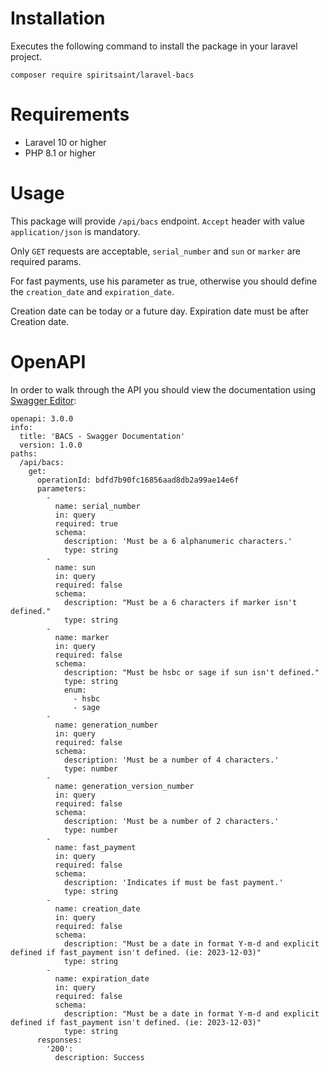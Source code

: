 # Installation

Executes the following command to install the package in your laravel project.

```
composer require spiritsaint/laravel-bacs
```

# Requirements

- Laravel 10 or higher
- PHP 8.1 or higher

# Usage

This package will provide `/api/bacs` endpoint. `Accept` header with value `application/json` is mandatory.

Only `GET` requests are acceptable, `serial_number` and `sun` or `marker` are required params.

For fast payments, use his parameter as true, otherwise you should define the `creation_date` and `expiration_date`.

Creation date can be today or a future day. Expiration date must be after Creation date.

# OpenAPI

In order to walk through the API you should view the documentation using [Swagger Editor](https://editor.swagger.io/):

```
openapi: 3.0.0
info:
  title: 'BACS - Swagger Documentation'
  version: 1.0.0
paths:
  /api/bacs:
    get:
      operationId: bdfd7b90fc16856aad8db2a99ae14e6f
      parameters:
        -
          name: serial_number
          in: query
          required: true
          schema:
            description: 'Must be a 6 alphanumeric characters.'
            type: string
        -
          name: sun
          in: query
          required: false
          schema:
            description: "Must be a 6 characters if marker isn't defined."
            type: string
        -
          name: marker
          in: query
          required: false
          schema:
            description: "Must be hsbc or sage if sun isn't defined."
            type: string
            enum:
              - hsbc
              - sage
        -
          name: generation_number
          in: query
          required: false
          schema:
            description: 'Must be a number of 4 characters.'
            type: number
        -
          name: generation_version_number
          in: query
          required: false
          schema:
            description: 'Must be a number of 2 characters.'
            type: number
        -
          name: fast_payment
          in: query
          required: false
          schema:
            description: 'Indicates if must be fast payment.'
            type: string
        -
          name: creation_date
          in: query
          required: false
          schema:
            description: "Must be a date in format Y-m-d and explicit defined if fast_payment isn't defined. (ie: 2023-12-03)"
            type: string
        -
          name: expiration_date
          in: query
          required: false
          schema:
            description: "Must be a date in format Y-m-d and explicit defined if fast_payment isn't defined. (ie: 2023-12-03)"
            type: string
      responses:
        '200':
          description: Success
```